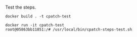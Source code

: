 
Test the steps.
```
docker build . -t cpatch-test

docker run -it cpatch-test
root@05863bb11851:/# /usr/local/bin/cpatch-steps-test.sh
```